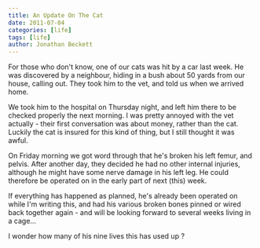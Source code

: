 ```yaml
---
title: An Update On The Cat
date: 2011-07-04
categories: [life]
tags: [life]
author: Jonathan Beckett
---
```


For those who don't know, one of our cats was hit by a car last week. He was discovered by a neighbour, hiding in a bush about 50 yards from our house, calling out. They took him to the vet, and told us when we arrived home.

We took him to the hospital on Thursday night, and left him there to be checked properly the next morning. I was pretty annoyed with the vet actually - their first conversation was about money, rather than the cat. Luckily the cat is insured for this kind of thing, but I still thought it was awful.

On Friday morning we got word through that he's broken his left femur, and pelvis. After another day, they decided he had no other internal injuries, although he might have some nerve damage in his left leg. He could therefore be operated on in the early part of next (this) week.

If everything has happened as planned, he's already been operated on while I'm writing this, and had his various broken bones pinned or wired back together again - and will be looking forward to several weeks living in a cage...

I wonder how many of his nine lives this has used up ?